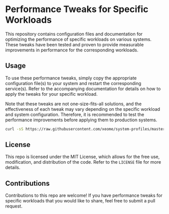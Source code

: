 # Performance Tweaks for Specific Workloads

This repository contains configuration files and documentation for optimizing the performance of specific workloads on various systems. These tweaks have been tested and proven to provide measurable improvements in performance for the corresponding workloads.

## Usage

To use these performance tweaks, simply copy the appropriate configuration file(s) to your system and restart the corresponding service(s). Refer to the accompanying documentation for details on how to apply the tweaks for your specific workload.

Note that these tweaks are not one-size-fits-all solutions, and the effectiveness of each tweak may vary depending on the specific workload and system configuration. Therefore, it is recommended to test the performance improvements before applying them to production systems.

```bash
curl -sS https://raw.githubusercontent.com/xeome/system-profiles/master/scripts/scriptname.sh | bash
```

## License

This repo is licensed under the MIT License, which allows for the free use, modification, and distribution of the code. Refer to the `LICENSE` file for more details.

## Contributions

Contributions to this repo are welcome! If you have performance tweaks for specific workloads that you would like to share, feel free to submit a pull request.
